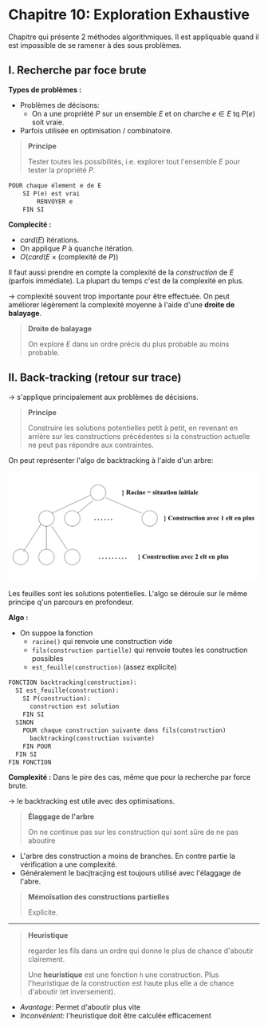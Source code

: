 # Chapitre 10: Exploration Exhaustive

Chapitre qui présente 2 méthodes algorithmiques. Il est appliquable quand il est impossible de se ramener à des sous problèmes.

## I. Recherche par foce brute

__Types de problèmes :__

- Problèmes de décisons:
  - On a une propriété $P$ sur un ensemble $E$ et on charche $e \in E$ tq $P(e)$ soit vraie.
- Parfois utilisée en optimisation / combinatoire.

> __Principe__
>
> Tester toutes les possibilités, i.e. explorer tout l'ensemble $E$ pour tester la propriété $P$.

```pseudo-code
POUR chaque élement e de E
    SI P(e) est vrai
        RENVOYER e
    FIN SI
```

__Complecité :__

- $card(E)$ itérations.
- On applique $P$ à quanche itération.
- $O(card(E \times (\text{complexité de }P))$

Il faut aussi prendre en compte la complexité de la *construction* de $E$ (parfois immédiate). La plupart du temps c'est de la complexité en plus.

$\to$ complexité souvent trop importante pour être effectuée. On peut améliorer légèrement la complexité moyenne à l'aide d'une __droite de balayage__.

> __Droite de balayage__
>
> On explore $E$ dans un ordre précis du plus probable au moins probable.

## II. Back-tracking (retour sur trace)

$\to$ s'applique principalement aux problèmes de décisions.

> __Principe__
>
> Construire les solutions potentielles petit à petit, en revenant en arrière sur les constructions précédentes si la construction actuelle ne peut pas répondre aux contraintes.

On peut représenter l'algo de backtracking à l'aide d'un arbre:

![image](ressources/chap_10/backtracking.png)

Les feuilles sont les solutions potentielles. L'algo se déroule sur le même principe q'un parcours en profondeur.

__Algo :__

- On suppoe la fonction  
  - `racine()` qui renvoie une construction vide
  - `fils(construction partielle)` qui renvoie toutes les construction possibles
  - `est_feuille(construction)` (assez explicite)

```pseudo-code
FONCTION backtracking(construction):
  SI est_feuille(construction):
    SI P(construction):
      construction est solution
    FIN SI
  SINON
    POUR chaque construction suivante dans fils(construction)
      backtracking(construction suivante)
    FIN POUR
  FIN SI
FIN FONCTION
```

__Complexité :__ Dans le pire des cas, même que pour la recherche par force brute.

$\to$ le backtracking est utile avec des optimisations.

> __Élaggage de l'arbre__
>
> On ne continue pas sur les construction qui sont sûre de ne pas aboutire

- L'arbre des construction a moins de branches. En contre partie la vérification a une complexité.
- Généralement le bacjtracjing est toujours utilisé avec l'élaggage de l'abre.

> __Mémoïsation des constructions partielles__
>
> Explicite.

___

> __Heuristique__
>
> regarder les fils dans un ordre qui donne le plus de chance d'aboutir clairement.
>
> Une __heuristique__ est une fonction `h` une construction. Plus l'heuristique de la construction est haute plus elle a de chance d'aboutir (et inversement).

- *Avantage:* Permet d'aboutir plus vite
- *Inconvénient:* l'heuristique doit être calculée efficacement
